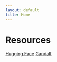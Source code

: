 ```yaml
---
layout: default
title: Home
---
```


# Resources

[Hugging Face](https://huggingface.co/)
[Gandalf](https://gandalf.lakera.ai/intro)

